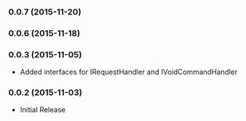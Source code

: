 ### 0.0.7 (2015-11-20)


### 0.0.6 (2015-11-18)


### 0.0.3 (2015-11-05)

* Added interfaces for IRequestHandler and IVoidCommandHandler


### 0.0.2 (2015-11-03)

* Initial Release
